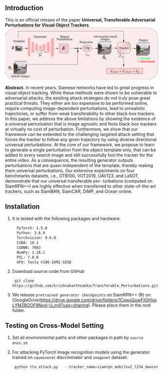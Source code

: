 ## Introduction

This is an official release of the paper **Universal, Transferable Adversarial Perturbations for Visual Object Trackers**.
![images](./images/frameworkfull_new_V2.png)

**Abstract.** In recent years, Siamese networks have led to great progress in visual object tracking. While these methods were shown to be vulnerable to adversarial attacks, the existing attack strategies do not truly pose great practical threats. They either are too expensive to be performed online, require computing image-dependent perturbations, lead to unrealistic trajectories, or suffer from weak transferability to other black-box trackers. In this paper, we address the above limitations by showing the existence of a universal perturbation that is image agnostic and fools black-box trackers at virtually no cost of perturbation. Furthermore, we show that our framework can be extended to the challenging targeted attack setting that forces the tracker to follow any given trajectory by using diverse directional universal perturbations. At the core of our framework, we propose to learn to generate a single perturbation from the object template only, that can be added to every search image and still successfully fool the tracker for the entire video. As a consequence, the resulting generator outputs perturbations that are quasi-independent of the template, thereby making them universal perturbations. Our extensive experiments on four benchmarks datasets, i.e., OTB100, VOT2019, UAV123, and LaSOT, demonstrate that our universal transferable per- turbations (computed on SiamRPN++) are highly effective when transferred to other state-of-the-art trackers, such as SiamBAN, SiamCAR, DiMP, and Ocean online.



## Installation

1. It is tested with the following packages and hardware:

    ``` text
      PyTorch: 1.5.0
      Python: 3.6.9
      Torchvision: 0.6.0
      CUDA: 10.1
      CUDNN: 7603
      NumPy: 1.18.1
      PIL: 7.0.0
      GPU: Tesla V100-SXM2-32GB
   ```

2. Download source code from GitHub
   ```
    git clone https://github.com/krishnakanthnakka/Transferable_Perturbations.git
   ```
   
3. We release  ```pretrained generator checkpoints``` on SiamRPN++ (R) on [GoogleDrive(https://drive.google.com/drive/folders/1CawsQuwFiGlHxqLYM2BOOF9NxxI-U_m4?usp=sharing). Please place them in the root folder.



## Testing on Cross-Model Setting

1. Set all environmental paths and other packages in path by ```source envs.sh```

2. For attacking PyTorch Image recognition models using the generator trained on ```squeezenet``` discriminator and ```imagenet``` dataset:
   ```py
    python tta_attack.py   --tracker_name=siamrpn_mobilev2_l234_dwxcorr --dataset=OTB100 --case=1 --gpu=1 --model_iter=4_net_G.pth --attack_universal
   ```
